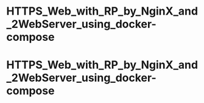 # HTTPS_Web_with_RP_by_NginX_and_2WebServer_using_docker-compose
# HTTPS_Web_with_RP_by_NginX_and_2WebServer_using_docker-compose
